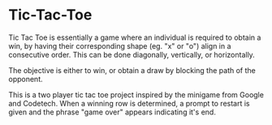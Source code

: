 # Tic-Tac-Toe
 
Tic Tac Toe is essentially a game where an individual is required to obtain a win, by having their corresponding shape (eg. "x" or "o") align in a consecutive order. This can be done diagonally, vertically, or horizontally.

The objective is either to win, or obtain a draw by blocking the path of the opponent.

This is a two player tic tac toe project inspired by the minigame from Google and Codetech. When a winning row is determined, a prompt to restart is given and the phrase "game over" appears indicating it's end.
